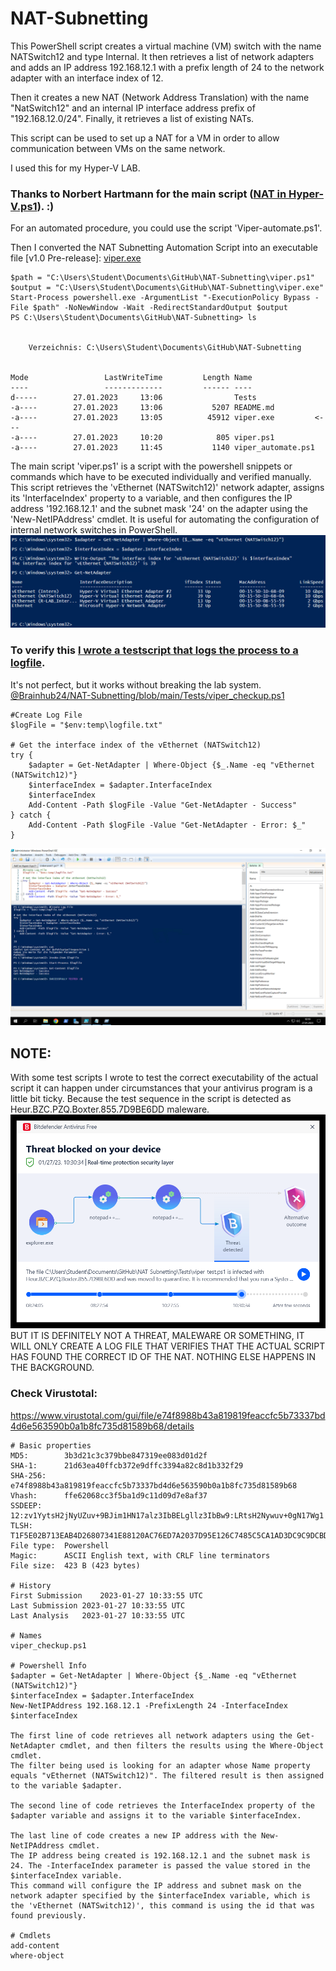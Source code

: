 # NAT-Subnetting

This PowerShell script creates a virtual machine (VM) switch with the name NATSwitch12 and type Internal.
It then retrieves a list of network adapters and adds an IP address 192.168.12.1 with a prefix length of 24 to the network adapter with an interface index of 12.

Then it creates a new NAT (Network Address Translation) with the name "NatSwitch12" and an internal IP interface address prefix of "192.168.12.0/24".
Finally, it retrieves a list of existing NATs.

This script can be used to set up a NAT for a VM in order to allow communication between VMs on the same network.

I used this for my Hyper-V LAB.
### Thanks to Norbert Hartmann for the main script ([NAT in Hyper-V.ps1](https://github.com/Brainhub24/NAT-Subnetting/commits/4bd30c79fe4c9de3cea46928fb8961c6a136fad6/NAT%20in%20Hyper-V.ps1?browsing_rename_history=true&new_path=viper.ps1&original_branch=main)). :)

For an automated procedure, you could use the script 'Viper-automate.ps1'.

Then I converted the NAT Subnetting Automation Script into an executable file [v1.0 Pre-release]: [viper.exe
](https://github.com/Brainhub24/NAT-Subnetting/releases/tag/Viper_NAT)
```
$path = "C:\Users\Student\Documents\GitHub\NAT-Subnetting\viper.ps1"
$output = "C:\Users\Student\Documents\GitHub\NAT-Subnetting\viper.exe"
Start-Process powershell.exe -ArgumentList "-ExecutionPolicy Bypass -File $path" -NoNewWindow -Wait -RedirectStandardOutput $output
PS C:\Users\Student\Documents\GitHub\NAT-Subnetting> ls


    Verzeichnis: C:\Users\Student\Documents\GitHub\NAT-Subnetting


Mode                 LastWriteTime         Length Name
----                 -------------         ------ ----
d-----        27.01.2023     13:06                Tests
-a----        27.01.2023     13:06           5207 README.md
-a----        27.01.2023     13:05          45912 viper.exe         <---
-a----        27.01.2023     10:20            805 viper.ps1
-a----        27.01.2023     11:45           1140 viper_automate.ps1
```


The main script 'viper.ps1' is a script with the powershell snippets or commands which have to be executed individually and verified manually.
This script retrieves the 'vEthernet (NATSwitch12)' network adapter, assigns its 'InterfaceIndex' property to a variable, and then configures the IP address '192.168.12.1' and the subnet mask '24' on the adapter using the 'New-NetIPAddress' cmdlet.
It is useful for automating the configuration of internal network switches in PowerShell.
![Viper_automate script tested](https://raw.githubusercontent.com/Brainhub24/NAT-Subnetting/main/Tests/viper-script_testrun.png)

### To verify this [I wrote a testscript that logs the process to a logfile](https://github.com/Brainhub24/NAT-Subnetting/blob/main/Tests/viper_checkup.ps1).
It's not perfect, but it works without breaking the lab system.
[@Brainhub24/NAT-Subnetting/blob/main/Tests/viper_checkup.ps1](https://github.com/Brainhub24/NAT-Subnetting/blob/main/Tests/viper_checkup.ps1)
```
#Create Log File
$logFile = "$env:temp\logfile.txt"

# Get the interface index of the vEthernet (NATSwitch12)
try {
    $adapter = Get-NetAdapter | Where-Object {$_.Name -eq "vEthernet (NATSwitch12)"}
    $interfaceIndex = $adapter.InterfaceIndex
    $interfaceIndex
    Add-Content -Path $logFile -Value "Get-NetAdapter - Success"
} catch {
    Add-Content -Path $logFile -Value "Get-NetAdapter - Error: $_"
}
```

![Viper_automate script tested](https://raw.githubusercontent.com/Brainhub24/NAT-Subnetting/main/Tests/Viper_Test-Logfile_output.png)

## NOTE:
With some test scripts I wrote to test the correct executability of the actual script it can happen under circumstances that your antivirus program is a little bit ticky. Because the test sequence in the script is detected as Heur.BZC.PZQ.Boxter.855.7D9BE6DD maleware.
![Bitdefender Security Center - Info Threat blocked](https://raw.githubusercontent.com/Brainhub24/NAT-Subnetting/main/Tests/Bitdefender_Security_Center_Info-Threat-blocked.png)
BUT IT IS DEFINITELY NOT A THREAT, MALEWARE OR SOMETHING, IT WILL ONLY CREATE A LOG FILE THAT VERIFIES THAT THE ACTUAL SCRIPT HAS FOUND THE CORRECT ID OF THE NAT.
NOTHING ELSE HAPPENS IN THE BACKGROUND.

### Check Virustotal:
https://www.virustotal.com/gui/file/e74f8988b43a819819feaccfc5b73337bd4d6e563590b0a1b8fc735d81589b68/details
```
# Basic properties
MD5:		3b3d21c3c379bbe847319ee083d01d2f
SHA-1:		21d63ea40ffcb372e9dffc3394a82c8d1b332f29
SHA-256:	e74f8988b43a819819feaccfc5b73337bd4d6e563590b0a1b8fc735d81589b68
Vhash:		ffe62068cc3f5ba1d9c11d09d7e8af37
SSDEEP: 	12:zv1YytsH2jNyUZuv+9BJim1HN17alz3IbBELgllz3IbBw9:LRtsH2Nywuv+0gN17Wg1
TLSH:		T1F5E02B713EAB4D26807341E88120AC76ED7A2037D95E126C7485C5CA1AD3DC9C9DCBD9
File type:	Powershell
Magic:		ASCII English text, with CRLF line terminators
File size:	423 B (423 bytes)

# History
First Submission	2023-01-27 10:33:55 UTC
Last Submission	2023-01-27 10:33:55 UTC
Last Analysis	2023-01-27 10:33:55 UTC

# Names
viper_checkup.ps1

# Powershell Info
$adapter = Get-NetAdapter | Where-Object {$_.Name -eq "vEthernet (NATSwitch12)"}
$interfaceIndex = $adapter.InterfaceIndex
New-NetIPAddress 192.168.12.1 -PrefixLength 24 -InterfaceIndex $interfaceIndex

The first line of code retrieves all network adapters using the Get-NetAdapter cmdlet, and then filters the results using the Where-Object cmdlet.
The filter being used is looking for an adapter whose Name property equals "vEthernet (NATSwitch12)". The filtered result is then assigned to the variable $adapter.

The second line of code retrieves the InterfaceIndex property of the $adapter variable and assigns it to the variable $interfaceIndex.

The last line of code creates a new IP address with the New-NetIPAddress cmdlet.
The IP address being created is 192.168.12.1 and the subnet mask is 24. The -InterfaceIndex parameter is passed the value stored in the $interfaceIndex variable.
This command will configure the IP address and subnet mask on the network adapter specified by the $interfaceIndex variable, which is the 'vEthernet (NATSwitch12)', this command is using the id that was found previously.

# Cmdlets
add-content
where-object
```
